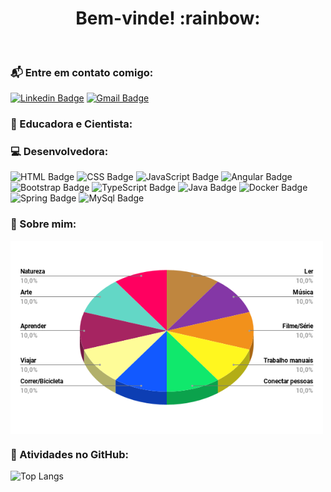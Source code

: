 <h1 align="center">Bem-vinde! :rainbow:</h1>
<br>

### :mailbox_with_mail: Entre em contato comigo:

[![Linkedin Badge](https://img.shields.io/badge/-LinkedIn-blue?style=flat-square&logo=Linkedin&logoColor=white&link=https://www.linkedin.com/in/estela-maria-costa-monteiro-367907179/)](https://www.linkedin.com/in/estela-maria-costa-monteiro-367907179/)
[![Gmail Badge](https://img.shields.io/badge/-Gmail-c14438?style=flat-square&logo=Gmail&logoColor=white&link=mailto:estela.is.coding@gmail.com)](mailto:estela.is.coding@gmail.com) 

### :microscope: Educadora e Cientista:

### :computer: Desenvolvedora:

![HTML Badge](https://img.shields.io/badge/HTML5%20-%23E34F26.svg?&style=plastic&logo=html5&logoColor=white)
![CSS Badge](https://img.shields.io/badge/CSS3%20-%231572B6.svg?&style=plastic&logo=css3&logoColor=white)
![JavaScript Badge](https://img.shields.io/badge/JavaScript-yellow.svg?&style=plastic&logo=javascript&logoColor=white)
![Angular Badge](https://img.shields.io/badge/Angular%20-%23DD0031.svg?&style=plastic&logo=angular&logoColor=white?color=blue)
![Bootstrap Badge](https://img.shields.io/badge/Bootstrap%20-%23563D7C.svg?&style=plastic&logo=bootstrap&logoColor=white)
![TypeScript Badge](https://img.shields.io/badge/TypeScript%20-%23007ACC.svg?&style=plastic&logo=typescript&logoColor=white)
![Java Badge](https://img.shields.io/badge/Java-%23ED8B00.svg?&style=plastic&logo=java&logoColor=white?logoWidth=40)
![Docker Badge](https://img.shields.io/badge/Docker-0FAAFF.svg?&style=plastic&logo=docker&logoColor=white)
![Spring Badge](https://img.shields.io/badge/Spring%20-%236DB33F.svg?&style=plastic&logo=spring&logoColor=white)
![MySql Badge](https://img.shields.io/badge/MySql-%2300f.svg?&style=plastic&logo=mysql&logoColor=informational)

### :art: Sobre mim:

<div>
<img align="center" src="https://raw.githubusercontent.com/githubdaestela/githubdaestela/main/assets/grafico.png" width="500"/>
</div>

### :floppy_disk: Atividades no GitHub:

![Top Langs](https://github-readme-stats.vercel.app/api/top-langs/?username=githubdaestela&show_icons=true&theme=vue)
<!--[YOUR github stats](https://github-readme-stats.vercel.app/api?username=githubdaestela&show_icons=true&theme=vue)ainda poucas estrelas para usar-->


